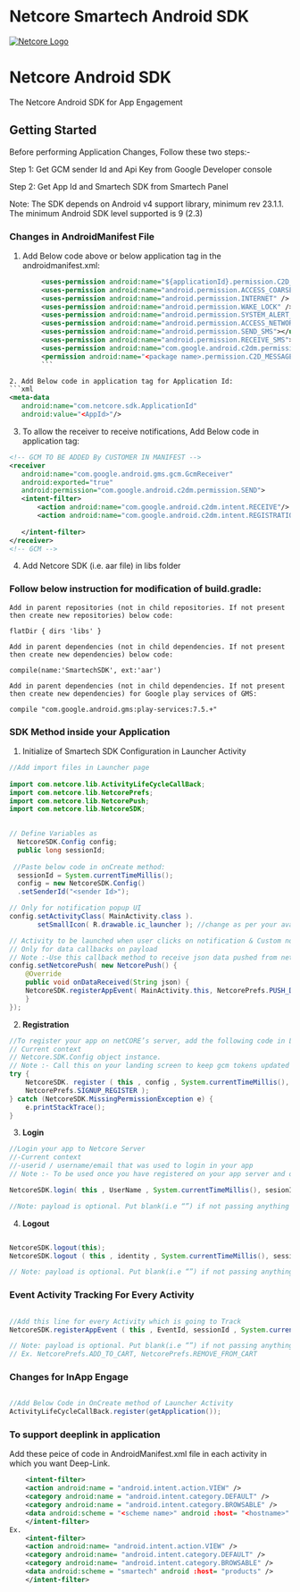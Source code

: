 # Netcore Smartech Android SDK

[![Netcore Logo](https://netcore.in/wp-content/themes/netcore/img/Netcore-new-Logo.png)](http:www.netcore.in)

# Netcore Android SDK  

The Netcore Android SDK for App Engagement  

## Getting Started

Before performing Application Changes, Follow these two steps:-
 
Step 1: Get GCM sender Id and Api Key from Google Developer console
 
Step 2: Get App Id and Smartech SDK from Smartech Panel

Note: The SDK depends on Android v4 support library, minimum rev 23.1.1. The minimum Android SDK level supported is 9 (2.3)

### Changes in AndroidManifest File
1. Add Below code above or below application tag in the androidmanifest.xml:
```xml
        <uses-permission android:name="${applicationId}.permission.C2D_MESSAGE" />
        <uses-permission android:name="android.permission.ACCESS_COARSE_LOCATION" />
        <uses-permission android:name="android.permission.INTERNET" />
        <uses-permission android:name="android.permission.WAKE_LOCK" />
        <uses-permission android:name="android.permission.SYSTEM_ALERT_WINDOW" />
        <uses-permission android:name="android.permission.ACCESS_NETWORK_STATE" />
        <uses-permission android:name="android.permission.SEND_SMS"></uses-permission>
        <uses-permission android:name="android.permission.RECEIVE_SMS"></uses-permission>
        <uses-permission android:name="com.google.android.c2dm.permission.RECEIVE" />
        <permission android:name="<package name>.permission.C2D_MESSAGE" android:protectionLevel="signature" />
        ```

2. Add Below code in application tag for Application Id:
```xml
<meta-data
   android:name="com.netcore.sdk.ApplicationId"
   android:value="<AppId>"/>
```
3. To allow the receiver to receive notifications, Add Below code in application tag:
```xml
<!-- GCM TO BE ADDED By CUSTOMER IN MANIFEST -->
<receiver
   android:name="com.google.android.gms.gcm.GcmReceiver"
   android:exported="true"
   android:permission="com.google.android.c2dm.permission.SEND">
   <intent-filter>
       <action android:name="com.google.android.c2dm.intent.RECEIVE"/>
       <action android:name="com.google.android.c2dm.intent.REGISTRATION"/>
       
   </intent-filter>
</receiver>
<!-- GCM -->
```
4. Add Netcore SDK (i.e. aar file) in libs folder

### Follow below instruction for modification of build.gradle:
    Add in parent repositories (not in child repositories. If not present then create new repositories) below code:
 
    flatDir { dirs 'libs' } 
 
    Add in parent dependencies (not in child dependencies. If not present then create new dependencies) below code:
 
    compile(name:'SmartechSDK', ext:'aar') 
 
    Add in parent dependencies (not in child dependencies. If not present then create new dependencies) for Google play services of GMS:
 
    compile "com.google.android.gms:play-services:7.5.+"


### SDK Method inside your Application
1. Initialize of Smartech SDK Configuration in Launcher Activity
```java
//Add import files in Launcher page
 
import com.netcore.lib.ActivityLifeCycleCallBack;
import com.netcore.lib.NetcorePrefs;
import com.netcore.lib.NetcorePush;
import com.netcore.lib.NetcoreSDK;
 

// Define Variables as
  NetcoreSDK.Config config;
  public long sessionId;
 
 //Paste below code in onCreate method:
  sessionId = System.currentTimeMillis();
  config = new NetcoreSDK.Config()
  .setSenderId("<sender Id>");

// Only for notification popup UI 
config.setActivityClass( MainActivity.class ).
       setSmallIcon( R.drawable.ic_launcher ); //change as per your available icon in drawable

// Activity to be launched when user clicks on notification & Custom notification icon to be shown
// Only for data callbacks on payload
// Note :-Use this callback method to receive json data pushed from netCore server
config.setNetcorePush( new NetcorePush() {
    @Override
    public void onDataReceived(String json) {
    NetcoreSDK.registerAppEvent( MainActivity.this, NetcorePrefs.PUSH_DELIVERED, System.currentTimeMillis(), sessionId, identity, "", config );
    }
});
```
    
2. **Registration**
```java
//To register your app on netCORE’s server, add the following code in Launcher Activity:
// Current context
// Netcore.SDK.Config object instance.
// Note :- Call this on your landing screen to keep gcm tokens updated
try {
    NetcoreSDK. register ( this , config , System.currentTimeMillis(), sessionId , identity ,
    NetcorePrefs.SIGNUP_REGISTER );
} catch (NetcoreSDK.MissingPermissionException e) {
    e.printStackTrace();
}
```

3. **Login**
```java
//Login your app to Netcore Server
//-Current context
//-userid / username/email that was used to login in your app
// Note :- To be used once you have registered on your app server and obtained primary id, you can then pass this ID as userId for identification purpose, this will help to forward notification to targeted user.

NetcoreSDK.login( this , UserName , System.currentTimeMillis(), sesionId , NetcorePrefs.LOGIN, payload , config );

//Note: payload is optional. Put blank(i.e “”) if not passing anything
```

4. **Logout**
```java

NetcoreSDK.logout(this);
NetcoreSDK.logout ( this , identity , System.currentTimeMillis(), sessionId , NetcorePrefs.LOGOUT , payload , config );

// Note: payload is optional. Put blank(i.e “”) if not passing anything
```

### Event Activity Tracking For Every Activity
```java

//Add this line for every Activity which is going to Track
NetcoreSDK.registerAppEvent ( this , EventId, sessionId , System.currentTimeMillis(), identity ,Payload , config );

// Note: payload is optional. Put blank(i.e “”) if not passing anything EventId pass by NetcorePrefs.<Event Name which provided by Us> 
// Ex. NetcorePrefs.ADD_TO_CART, NetcorePrefs.REMOVE_FROM_CART


```
### Changes for InApp Engage
```java

//Add Below Code in OnCreate method of Launcher Activity
ActivityLifeCycleCallBack.register(getApplication());

```

### To support deeplink in application
Add these peice of code in AndroidManifest.xml file in each activity in which you want Deep-Link.
```xml
    <intent-filter>
    <action android:name = "android.intent.action.VIEW" />
    <category android:name = "android.intent.category.DEFAULT" />
    <category android:name = "android.intent.category.BROWSABLE" />
    <data android:scheme = "<scheme name>" android :host= "<hostname>" />
    </intent-filter>
Ex.
    <intent-filter>
    <action android:name= "android.intent.action.VIEW" />
    <category android:name= "android.intent.category.DEFAULT" />
    <category android:name= "android.intent.category.BROWSABLE" />
    <data android:scheme = "smartech" android :host= "products" />
    </intent-filter>
```

